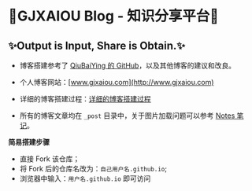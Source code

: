 



#                                   🎉GJXAIOU  Blog - 知识分享平台🎉

##                   ✨Output is Input, Share is Obtain.✨



- 博客搭建参考了 [QiuBaiYing 的 GitHub](https://github.com/qiubaiying)，以及其他博客的建议和改良。

- 个人博客网站：[www.gjxaiou.com](http://www.gjxaiou.com)

- 详细的博客搭建过程：[详细的博客搭建过程](https://gjxaiou.com/2017/02/06/快速搭建个人博客/)
- 所有的博客文章均在 `_post` 目录中，关于图片加载问题可以参考 [Notes 笔记](https://github.com/GJXAIOU/Notes/blob/master/README.md)。



**简易搭建步骤**

- 直接 Fork 该仓库；
- 将 Fork 后的仓库名改为：`自己用户名.github.io`;
- 浏览器中输入：`用户名.github.io` 即可访问